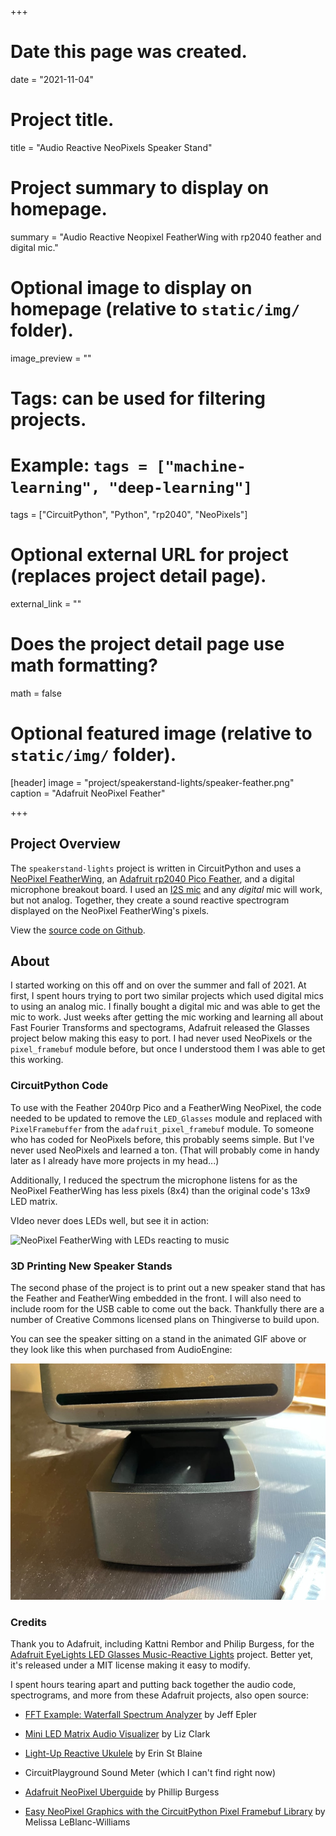 +++
# Date this page was created.
date = "2021-11-04"

# Project title.
title = "Audio Reactive NeoPixels Speaker Stand"

# Project summary to display on homepage.
summary = "Audio Reactive Neopixel FeatherWing with rp2040 feather and digital mic."

# Optional image to display on homepage (relative to `static/img/` folder).
image_preview = ""

# Tags: can be used for filtering projects.
# Example: `tags = ["machine-learning", "deep-learning"]`
tags = ["CircuitPython", "Python", "rp2040", "NeoPixels"]

# Optional external URL for project (replaces project detail page).
external_link = ""

# Does the project detail page use math formatting?
math = false

# Optional featured image (relative to `static/img/` folder).
[header]
image = "project/speakerstand-lights/speaker-feather.png"
caption = "Adafruit NeoPixel Feather"

+++

##  Project Overview

The `speakerstand-lights` project is written in CircuitPython and     uses a [NeoPixel FeatherWing](https://www.adafruit.com/product/3124), an [Adafruit rp2040 Pico Feather](https://learn.adafruit.com/adafruit-feather-rp2040-pico), and a digital microphone breakout board. I used an [I2S mic](https://learn.adafruit.com/adafruit-i2s-mems-microphone-breakout) and any *digital* mic will work, but not analog. Together, they create a sound reactive spectrogram displayed on the NeoPixel FeatherWing's pixels.

View the [source code on Github](https://github.com/prcutler/speakerstand-lights).

## About

I started working on this off and on over the summer and fall of 2021.  At first, I spent hours trying to port two similar projects which used digital mics to using an analog mic.  I finally bought a digital mic and was able to get the mic to work.  Just weeks after getting the mic working and learning all about Fast Fourier Transforms and spectograms, Adafruit released the Glasses project below making this easy to port.  I had never used NeoPixels or the `pixel_framebuf` module before, but once I understood them I was able to get this working. 

### CircuitPython Code

To use with the Feather 2040rp Pico and a FeatherWing NeoPixel, the code needed to be updated to remove the `LED_Glasses` module and replaced with `PixelFramebuffer` from the `adafruit_pixel_framebuf` module.  To someone who has coded for NeoPixels before, this probably seems simple.  But I've never used NeoPixels and learned a ton.  (That will probably come in handy later as I already have more projects in my head...)

Additionally, I reduced the spectrum the microphone listens for as the NeoPixel FeatherWing has less pixels (8x4) than the original code's 13x9 LED matrix.

VIdeo never does LEDs well, but see it in action: 

![NeoPixel FeatherWing with LEDs reacting to music](neopixel-feather.gif)

### 3D Printing New Speaker Stands

The second phase of the project is to print out a new speaker stand that has the Feather and FeatherWing embedded in the front.  I will also need to include room for the USB cable to come out the back.  Thankfully there are a number of Creative Commons licensed plans on Thingiverse to build upon.

You can see the speaker sitting on a stand in the animated GIF above or they look like this when purchased from AudioEngine:

![Speaker Stand for AudioEngine P4 speakers](p4-speakerstand.jpg)

### Credits

Thank you to Adafruit, including Kattni Rembor and Philip Burgess, for the [Adafruit EyeLights LED Glasses Music-Reactive Lights](https://learn.adafruit.com/adafruit-eyelights-led-glasses-and-driver/music-reactive-lights) project.  Better yet, it's released under a MIT license making it easy to modify.

I spent hours tearing apart and putting back together the audio code, spectrograms, and more from these Adafruit projects, also open source:

* [FFT Example: Waterfall Spectrum Analyzer](https://learn.adafruit.com/ulab-crunch-numbers-fast-with-circuitpython/overview ) by Jeff Epler

* [Mini LED Matrix Audio Visualizer](https://learn.adafruit.com/mini-led-matrix-audio-visualizer/code-the-mini-led-matrix-audio-visualizer) by Liz Clark

* [Light-Up Reactive Ukulele](https://learn.adafruit.com/light-up-reactive-ukulele) by Erin St Blaine

* CircuitPlayground Sound Meter (which I can't find right now)

* [Adafruit NeoPixel Uberguide](https://learn.adafruit.com/adafruit-neopixel-uberguide) by Phillip Burgess

* [Easy NeoPixel Graphics with the CircuitPython Pixel Framebuf Library](https://learn.adafruit.com/easy-neopixel-graphics-with-the-circuitpython-pixel-framebuf-library) by Melissa LeBlanc-Williams